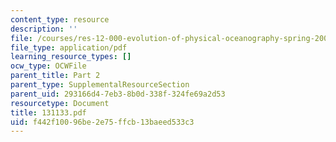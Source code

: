 ```yaml
---
content_type: resource
description: ''
file: /courses/res-12-000-evolution-of-physical-oceanography-spring-2007/f442f10096be2e75ffcb13baeed533c3_131133.pdf
file_type: application/pdf
learning_resource_types: []
ocw_type: OCWFile
parent_title: Part 2
parent_type: SupplementalResourceSection
parent_uid: 293166d4-7eb3-8b0d-338f-324fe69a2d53
resourcetype: Document
title: 131133.pdf
uid: f442f100-96be-2e75-ffcb-13baeed533c3
---
```

